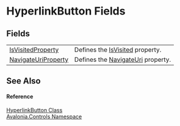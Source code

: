 # HyperlinkButton Fields




## Fields
<table>
<tr>
<td><a href="F_Avalonia_Controls_HyperlinkButton_IsVisitedProperty">IsVisitedProperty</a></td>
<td>Defines the <a href="P_Avalonia_Controls_HyperlinkButton_IsVisited">IsVisited</a> property.</td>
</tr>
<tr>
<td><a href="F_Avalonia_Controls_HyperlinkButton_NavigateUriProperty">NavigateUriProperty</a></td>
<td>Defines the <a href="P_Avalonia_Controls_HyperlinkButton_NavigateUri">NavigateUri</a> property.</td>
</tr>
</table>

## See Also


#### Reference
<a href="T_Avalonia_Controls_HyperlinkButton">HyperlinkButton Class</a>  
<a href="N_Avalonia_Controls">Avalonia.Controls Namespace</a>  

